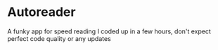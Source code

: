 # Autoreader

A funky app for speed reading I coded up in a few hours, don't expect perfect code quality or any updates
